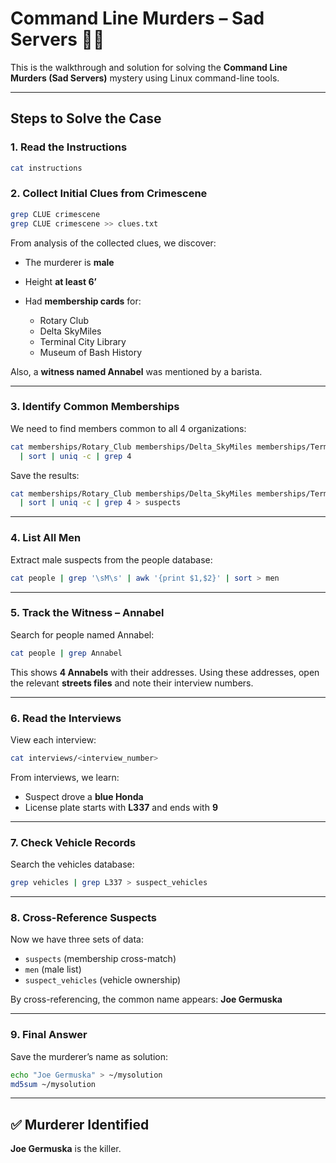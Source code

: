 
# Command Line Murders – Sad Servers 🕵️‍♂️

This is the walkthrough and solution for solving the **Command Line Murders (Sad Servers)** mystery using Linux command-line tools.

---

## Steps to Solve the Case

### 1. Read the Instructions

```bash
cat instructions
```

### 2. Collect Initial Clues from Crimescene

```bash
grep CLUE crimescene
grep CLUE crimescene >> clues.txt
```

From analysis of the collected clues, we discover:

* The murderer is **male**
* Height **at least 6’**
* Had **membership cards** for:

  * Rotary Club
  * Delta SkyMiles
  * Terminal City Library
  * Museum of Bash History

Also, a **witness named Annabel** was mentioned by a barista.

---

### 3. Identify Common Memberships

We need to find members common to all 4 organizations:

```bash
cat memberships/Rotary_Club memberships/Delta_SkyMiles memberships/Terminal_City_Library memberships/Museum_of_Bash_History \
  | sort | uniq -c | grep 4
```

Save the results:

```bash
cat memberships/Rotary_Club memberships/Delta_SkyMiles memberships/Terminal_City_Library memberships/Museum_of_Bash_History \
  | sort | uniq -c | grep 4 > suspects
```

---

### 4. List All Men

Extract male suspects from the people database:

```bash
cat people | grep '\sM\s' | awk '{print $1,$2}' | sort > men
```

---

### 5. Track the Witness – Annabel

Search for people named Annabel:

```bash
cat people | grep Annabel
```

This shows **4 Annabels** with their addresses. Using these addresses, open the relevant **streets files** and note their interview numbers.

---

### 6. Read the Interviews

View each interview:

```bash
cat interviews/<interview_number>
```

From interviews, we learn:

* Suspect drove a **blue Honda**
* License plate starts with **L337** and ends with **9**

---

### 7. Check Vehicle Records

Search the vehicles database:

```bash
grep vehicles | grep L337 > suspect_vehicles
```

---

### 8. Cross-Reference Suspects

Now we have three sets of data:

* `suspects` (membership cross-match)
* `men` (male list)
* `suspect_vehicles` (vehicle ownership)

By cross-referencing, the common name appears:
**Joe Germuska**

---

### 9. Final Answer

Save the murderer’s name as solution:

```bash
echo "Joe Germuska" > ~/mysolution
md5sum ~/mysolution
```

---

## ✅ Murderer Identified

**Joe Germuska** is the killer.
